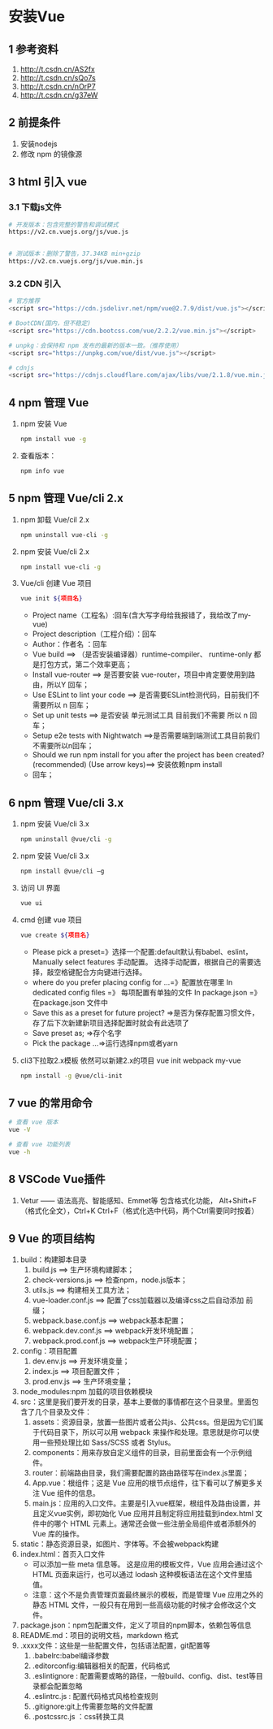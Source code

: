 # 安装Vue

## 1 参考资料
1. http://t.csdn.cn/AS2fx
2. http://t.csdn.cn/sQo7s
3. http://t.csdn.cn/nOrP7
4. http://t.csdn.cn/g37eW

## 2 前提条件
1. 安装nodejs
2. 修改 npm 的镜像源

## 3 html 引入 vue

### 3.1 下载js文件
```bash
# 开发版本：包含完整的警告和调试模式
https://v2.cn.vuejs.org/js/vue.js


# 测试版本：删除了警告，37.34KB min+gzip
https://v2.cn.vuejs.org/js/vue.min.js
```

### 3.2 CDN 引入
```bash
# 官方推荐
<script src="https://cdn.jsdelivr.net/npm/vue@2.7.9/dist/vue.js"></script>

# BootCDN(国内，但不稳定)
<script src="https://cdn.bootcss.com/vue/2.2.2/vue.min.js"></script>

# unpkg：会保持和 npm 发布的最新的版本一致。（推荐使用）
<script src="https://unpkg.com/vue/dist/vue.js"></script>

# cdnjs
<script src="https://cdnjs.cloudflare.com/ajax/libs/vue/2.1.8/vue.min.js"></script>

```

## 4 npm 管理 Vue
1. npm 安装 Vue
   ```bash
   npm install vue -g
   ```

2. 查看版本：
   ```bash
   npm info vue
   ```
## 5 npm 管理 Vue/cli 2.x
1. npm 卸载 Vue/cil 2.x

    ```bash
    npm uninstall vue-cli -g
    ```

2. npm 安装 Vue/cli 2.x
   ```bash
   npm install vue-cli -g
   ```

3. Vue/cli 创建 Vue 项目
    ```bash
    vue init ${项目名}
    ```
    - Project name（工程名）:回车(含大写字母给我报错了，我给改了my-vue)
    - Project description（工程介绍）：回车
    - Author：作者名 ：回车
    - Vue build ==> （是否安装编译器）runtime-compiler、 runtime-only 都是打包方式，第二个效率更高；
    - Install vue-router ==> 是否要安装 vue-router，项目中肯定要使用到路由，所以Y 回车；
    - Use ESLint to lint your code ==> 是否需要ESLint检测代码，目前我们不需要所以 n 回车；
    - Set up unit tests ==> 是否安装 单元测试工具 目前我们不需要 所以 n 回车；
    - Setup e2e tests with Nightwatch ==>是否需要端到端测试工具目前我们不需要所以n回车；
    - Should we run npm install for you after the project has been created? (recommended) (Use arrow keys)==> 安装依赖npm install
    - 回车；


## 6 npm 管理 Vue/cli 3.x
1. npm 安装 Vue/cli 3.x

    ```bash
    npm uninstall @vue/cli -g
    ```

2. npm 安装 Vue/cli 3.x
   ```bash
   npm install @vue/cli –g
   ```

3. 访问 UI 界面
    ```bash
    vue ui
    ```
4. cmd 创建 vue 项目
    ```bash
    vue create ${项目名}
    ```
    - Please pick a preset=》选择一个配置:default默认有babel、eslint，Manually
    select features 手动配置。
      选择手动配置，根据自己的需要选择，敲空格键配合方向键进行选择。
    - where do you prefer placing config for …=》配置放在哪里
    In dedicated config files =》 每项配置有单独的文件
    In package.json =》在package.json 文件中
    - Save this as a preset for future project? =>是否为保存配置习惯文件，存了后下次新建新项目选择配置时就会有此选项了
    - Save preset as; =>存个名字
    - Pick the package …=>运行选择npm或者yarn

5. cli3下拉取2.x模板
   依然可以新建2.x的项目 vue init webpack my-vue
   ```bash
   npm install -g @vue/cli-init
   ```


## 7 vue 的常用命令
```bash
# 查看 vue 版本
vue -V

# 查看 vue 功能列表
vue -h
```

## 8 VSCode Vue插件
1. Vetur —— 语法高亮、智能感知、Emmet等
   包含格式化功能， Alt+Shift+F （格式化全文），Ctrl+K Ctrl+F（格式化选中代码，两个Ctrl需要同时按着）

## 9 Vue 的项目结构
1. build：构建脚本目录
    1. build.js ==> 生产环境构建脚本；
    2. check-versions.js ==> 检查npm，node.js版本；
    3. utils.js ==> 构建相关工具方法；
    4. vue-loader.conf.js ==> 配置了css加载器以及编译css之后自动添加 前缀；
    5. webpack.base.conf.js ==> webpack基本配置；
    6. webpack.dev.conf.js ==> webpack开发环境配置；
    7. webpack.prod.conf.js ==> webpack生产环境配置；
2. config：项目配置
    1. dev.env.js ==> 开发环境变量；
    2. index.js ==> 项目配置文件；
    3. prod.env.js ==> 生产环境变量；
3. node_modules:npm 加载的项目依赖模块
4. src：这里是我们要开发的目录，基本上要做的事情都在这个目录里。里面包含了几个目录及文件：
    1. assets：资源目录，放置一些图片或者公共js、公共css。但是因为它们属于代码目录下，所以可以用 webpack 来操作和处理。意思就是你可以使用一些预处理比如 Sass/SCSS 或者 Stylus。
    2. components：用来存放自定义组件的目录，目前里面会有一个示例组件。
    3. router：前端路由目录，我们需要配置的路由路径写在index.js里面；
    4. App.vue：根组件；这是 Vue 应用的根节点组件，往下看可以了解更多关注 Vue 组件的信息。
    5. main.js：应用的入口文件。主要是引入vue框架，根组件及路由设置，并且定义vue实例，即初始化 Vue 应用并且制定将应用挂载到index.html 文件中的哪个 HTML 元素上。通常还会做一些注册全局组件或者添额外的 Vue 库的操作。
5. static：静态资源目录，如图片、字体等。不会被webpack构建
6. index.html：首页入口文件
   - 可以添加一些 meta 信息等。 这是应用的模板文件，Vue 应用会通过这个 HTML 页面来运行，也可以通过 lodash 这种模板语法在这个文件里插值。
   - 注意：这个不是负责管理页面最终展示的模板，而是管理 Vue 应用之外的静态 HTML 文件，一般只有在用到一些高级功能的时候才会修改这个文件。
7. package.json：npm包配置文件，定义了项目的npm脚本，依赖包等信息
8. README.md：项目的说明文档，markdown 格式
9. .xxxx文件：这些是一些配置文件，包括语法配置，git配置等
    1. .babelrc:babel编译参数
    2. .editorconfig:编辑器相关的配置，代码格式
    3. .eslintignore : 配置需要或略的路径，一般build、config、dist、test等目录都会配置忽略
    4. .eslintrc.js : 配置代码格式风格检查规则
    5. .gitignore:git上传需要忽略的文件配置
    6. .postcssrc.js ：css转换工具
